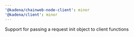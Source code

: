 ```yaml
---
'@kadena/chainweb-node-client': minor
'@kadena/client': minor
---
```


Support for passing a request init object to client functions
